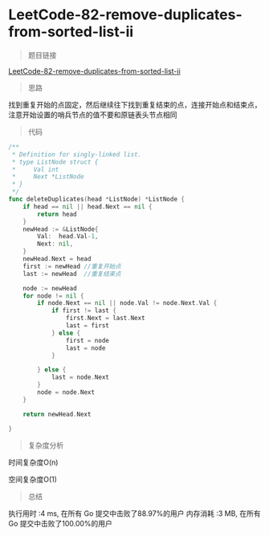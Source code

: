 # LeetCode-82-remove-duplicates-from-sorted-list-ii

> 题目链接

[LeetCode-82-remove-duplicates-from-sorted-list-ii](https://leetcode-cn.com/problems/remove-duplicates-from-sorted-list-ii/)

> 思路

找到重复开始的点固定，然后继续往下找到重复结束的点，连接开始点和结束点，注意开始设置的哨兵节点的值不要和原链表头节点相同

> 代码

```go
/**
 * Definition for singly-linked list.
 * type ListNode struct {
 *     Val int
 *     Next *ListNode
 * }
 */
func deleteDuplicates(head *ListNode) *ListNode {
	if head == nil || head.Next == nil {
		return head
	}
	newHead := &ListNode{
		Val:  head.Val-1,
		Next: nil,
	}
	newHead.Next = head
	first := newHead //重复开始点
	last := newHead  //重复结束点

	node := newHead
	for node != nil {       
		if node.Next == nil || node.Val != node.Next.Val {
			if first != last {
				first.Next = last.Next
				last = first
			} else {
				first = node
				last = node
			}

		} else {
			last = node.Next
		}
		node = node.Next
	}

	return newHead.Next

}
```

> 复杂度分析

时间复杂度O(n)

空间复杂度O(1)

> 总结

执行用时 :4 ms, 在所有 Go 提交中击败了88.97%的用户
内存消耗 :3 MB, 在所有 Go 提交中击败了100.00%的用户


